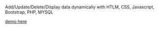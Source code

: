 
Add/Update/Delete/Display data dynamically with HTLM, CSS, Javascript, Bootstrap, PHP, MYSQL

[demo here](http://alexandrugorgos.com/proj/addupdatedeletedisplaydynamically/)

